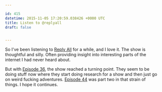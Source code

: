 ```yaml
---

id: 415
datetime: 2015-11-05 17:20:59.038426 +0000 UTC
title: Listen to @replyall
draft: false


---
```


So I've been listening to [Reply All](https://gimletmedia.com/show/reply-all/) for a while, and I love it. The show is thoughtful and silly. Often providing insight into interesting parts of the internet I had never heard about.

But with [Episode 36](https://gimletmedia.com/episode/36-todays-the-day/), the show reached a turning point. They seem to be doing stuff now where they start doing research for a show and then just go on weird fucking adventures. [Episode 44](https://gimletmedia.com/episode/44-shine-on-you-crazy-goldman/) was part two in that strain of things. I hope it continues.
